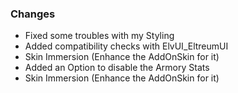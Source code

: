 ### Changes ###

  * Fixed some troubles with my Styling
  * Added compatibility checks with ElvUI_EltreumUI
  * Skin Immersion (Enhance the AddOnSkin for it)
  * Added an Option to disable the Armory Stats
  * Skin Immersion (Enhance the AddOnSkin for it)
